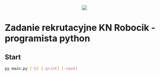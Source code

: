 <p align=center>
  <a target="_blank" href="https://www.python.org/downloads/" title="Python version"><img src="https://img.shields.io/badge/python-%3E=_3.6-green.svg"></a>
</p>

# Zadanie rekrutacyjne KN Robocik - programista python

## Start

```sh
py main.py [-h] [-print] [-save]
```
